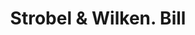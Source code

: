---
doi: 10.7916/D8MD0B37
date_other: '1870'
date_other_textual: 1870-1879
form: printed ephemera
genre:
- Invoices
name:
- Strobel & Wilken
object_in_context_url: https://biggert.cul.columbia.edu/items/view/ave_biggert_01274
subject_hierarchical_geographic:
- Cincinnati, Ohio, United States
subject_name:
- Strobel & Wilken
title: Strobel & Wilken. Bill
sort_title: Strobel & Wilken. Bill
call_number: ave_biggert_01274
coordinates:
- 39.1,-84.51666666666667
pid: ave_biggert_01274
identifiers: ave_biggert_01274
permalink: /biggert/ave_biggert_01274/
layout: iiif-image-page
---